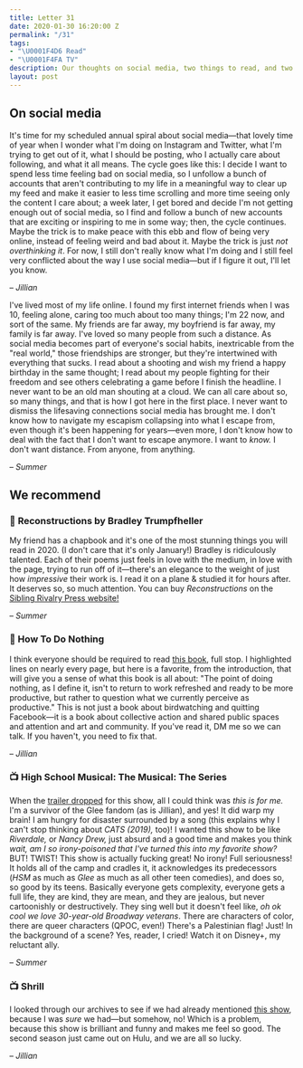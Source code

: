 ```yaml
---
title: Letter 31
date: 2020-01-30 16:20:00 Z
permalink: "/31"
tags:
- "\U0001F4D6 Read"
- "\U0001F4FA TV"
description: Our thoughts on social media, two things to read, and two things to watch.
layout: post
---
```


## On social media

It's time for my scheduled annual spiral about social media—that lovely time of year when I wonder what I'm doing on Instagram and Twitter, what I'm trying to get out of it, what I should be posting, who I actually care about following, and what it all means. The cycle goes like this: I decide I want to spend less time feeling bad on social media, so I unfollow a bunch of accounts that aren't contributing to my life in a meaningful way to clear up my feed and make it easier to less time scrolling and more time seeing only the content I care about; a week later, I get bored and decide I'm not getting enough out of social media, so I find and follow a bunch of new accounts that are exciting or inspiring to me in some way; then, the cycle continues. Maybe the trick is to make peace with this ebb and flow of being very online, instead of feeling weird and bad about it. Maybe the trick is just *not overthinking it*. For now, I still don't really know what I'm doing and I still feel very conflicted about the way I use social media—but if I figure it out, I'll let you know.

– *Jillian*

I've lived most of my life online. I found my first internet friends when I was 10, feeling alone, caring too much about too many things; I'm 22 now, and sort of the same. My friends are far away, my boyfriend is far away, my family is far away. I've loved so many people from such a distance. As social media becomes part of everyone's social habits, inextricable from the "real world," those friendships are stronger, but they're intertwined with everything that sucks. I read about a shooting and wish my friend a happy birthday in the same thought; I read about my people fighting for their freedom and see others celebrating a game before I finish the headline. I never want to be an old man shouting at a cloud. We can all care about so, so many things, and that is how I got here in the first place. I never want to dismiss the lifesaving connections social media has brought me. I don't know how to navigate my escapism collapsing into what I escape from, even though it's been happening for years—even more, I don't know how to deal with the fact that I don't want to escape anymore. I want to *know.* I don't want distance. From anyone, from anything.

– *Summer*

## We recommend

### 📖 **Reconstructions** by Bradley Trumpfheller

My friend has a chapbook and it's one of the most stunning things you will read in 2020. (I don't care that it's only January!) Bradley is ridiculously talented. Each of their poems just feels in love with the medium, in love with the page, trying to run off of it—there's an elegance to the weight of just how  *impressive* their work is. I read it on a plane & studied it for hours after. It deserves so, so much attention. You can buy *Reconstructions* on the [Sibling Rivalry Press website!](https://siblingrivalrypress.bigcartel.com/product/reconstructions-by-bradley-trumpfheller)

– *Summer*

### 📖 How To Do Nothing

I think everyone should be required to read [this book](https://www.indiebound.org/book/9781612197494), full stop. I highlighted lines on nearly every page, but here is a favorite, from the introduction, that will give you a sense of what this book is all about: "The point of doing nothing, as I define it, isn't to return to work refreshed and ready to be more productive, but rather to question what we currently perceive as productive." This is not just a book about birdwatching and quitting Facebook—it is a book about collective action and shared public spaces and attention and art and community. If you've read it, DM me so we can talk. If you haven't, you need to fix that.

– *Jillian*

### 📺 High School Musical: The Musical: The Series

When the [trailer dropped](https://www.youtube.com/watch?v=RlaV8sJGhfc) for this show, all I could think was *this is for me.* I'm a survivor of the Glee fandom (as is Jillian), and yes! It did warp my brain! I am hungry for disaster surrounded by a song (this explains why I can't stop thinking about *CATS (2019),* too)!  I wanted this show to be like *Riverdale,* or *Nancy Drew,* just absurd and a good time and makes you think *wait, am I so irony-poisoned that I've turned this into my favorite show?* BUT! TWIST! This show is actually fucking great! No irony! Full seriousness! It holds all of the camp and cradles it, it acknowledges its predecessors (*HSM* as much as *Glee* as much as all other teen comedies), and does so, so good by its teens. Basically everyone gets complexity, everyone gets a full life, they are kind, they are mean, and they are jealous, but never cartoonishly or destructively. They sing well but it doesn't feel like, *oh ok cool we love 30-year-old Broadway veterans*. There are characters of color, there are queer characters (QPOC, even!) There's a Palestinian flag! Just! In the background of a scene? Yes, reader, I cried! Watch it on Disney+, my reluctant ally.

– *Summer*

### 📺 Shrill

I looked through our archives to see if we had already mentioned [this show](https://www.hulu.com/series/shrill-54eab813-3a9b-496d-9d7e-908597ad8d1a), because I was *sure* we had—but somehow, no! Which is a problem, because this show is brilliant and funny and makes me feel so good. The second season just came out on Hulu, and we are all so lucky.

– *Jillian*